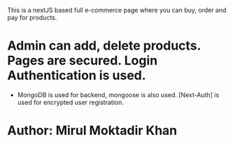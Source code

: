 This is a nextJS based full e-commerce page where you can buy, order and pay for products. 
# Admin can add, delete products. Pages are secured. Login Authentication is used.
* MongoDB is used for backend, mongoose is also used.
[Next-Auth] is used for encrypted user registration.
# Author: Mirul Moktadir Khan

